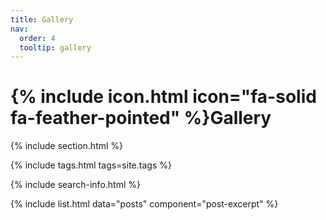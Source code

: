 ```yaml
---
title: Gallery
nav:
  order: 4
  tooltip: gallery
---
```


# {% include icon.html icon="fa-solid fa-feather-pointed" %}Gallery

{% include section.html %}

{% include tags.html tags=site.tags %}

{% include search-info.html %}

{% include list.html data="posts" component="post-excerpt" %}
